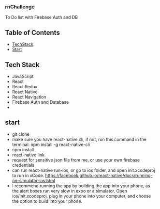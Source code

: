 ### rnChallenge
To Do list with Firebase Auth and DB

## Table of Contents
- [TechStack](#tech-stack)
- [Start](#start)

## Tech Stack
- JavaScript
- React
- React Redux
- React Native 
- React Navigation
- Firebase Auth and Database
- 

## start 
- git clone 
- make sure you have react-native cli, if not, run this command in the terminal: npm install -g react-native-cli
- npm install
- react-native link
- request for sensitive json file from me, or use your own firebase credentials
- can run react-native run-ios, or go to ios folder, and open init.xcodeproj to run in xCode. https://facebook.github.io/react-native/docs/running-on-simulator-ios.html
- I recommend running the app by building the app into your phone, as the alert boxes run very slow in expo or a simulator. Open ios/init.xcodeproj, plug in your phone into your computer, and choose the option to build into your phone.